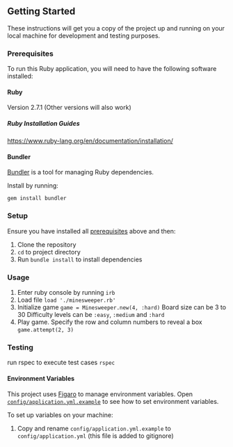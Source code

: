 ## Getting Started

These instructions will get you a copy of the project up and running on your
local machine for development and testing purposes.

### Prerequisites

To run this Ruby application, you will need to have the following software installed:

#### Ruby
Version 2.7.1 (Other versions will also work)


##### Ruby Installation Guides

https://www.ruby-lang.org/en/documentation/installation/

#### Bundler

[Bundler](https://bundler.io/) is a tool for managing Ruby dependencies.

Install by running:

```
gem install bundler
```

### Setup

Ensure you have installed all [prerequisites](#prerequisites) above and then:

1. Clone the repository
2. `cd` to project directory
3. Run `bundle install` to install dependencies

### Usage
1. Enter ruby console by running `irb`
2. Load file `load './minesweeper.rb'`
3. Initialize game
`game = Minesweeper.new(4, :hard)`
Board size can be 3 to 30
Difficulty levels can be `:easy`, `:medium` and `:hard`
4. Play game. Specify the row and column numbers to reveal a box
`game.attempt(2, 3)`

### Testing
run rspec to execute test cases
`rspec`

#### Environment Variables

This project uses [Figaro](https://github.com/laserlemon/figaro) to manage
environment variables.
Open [`config/application.yml.example`](config/application.yml.example) to see
how to set environment variables.

To set up variables on your machine:

1. Copy and rename `config/application.yml.example` to `config/application.yml`
   (this file is added to gitignore)

